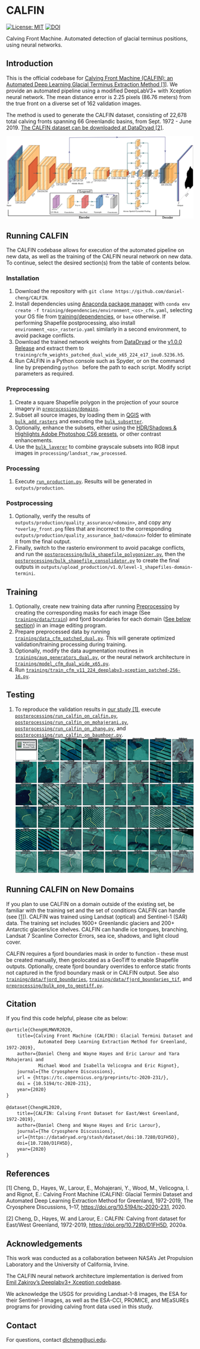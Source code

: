 
# CALFIN
[![License: MIT](https://img.shields.io/badge/License-MIT-yellow.svg)](https://opensource.org/licenses/MIT)
[![DOI](https://zenodo.org/badge/185285507.svg)](https://zenodo.org/badge/latestdoi/185285507)

Calving Front Machine. Automated detection of glacial terminus positions, using neural networks.

## Introduction
This is the official codebase for [Calving Front Machine (CALFIN): an Automated Deep Learning Glacial Terminus Extraction Method [1]](https://tc.copernicus.org/preprints/tc-2020-231/#discussion). 
We provide an automated pipeline using a modified DeepLabV3+ with Xception neural network. 
The mean distance error is 2.25 pixels (86.76 meters) from the true front on a diverse set of 162 validation images.

The method is used to generate the CALFIN dataset, consisting of 22,678 total calving fronts spanning 66 Greenlandic basins, from Sept. 1972 - June 2019.
[The CALFIN dataset can be downloaded at DataDryad [2]](https://doi.org/10.7280/D1FH5D).

![Arch Final](paper/arch_final.png)

## Running CALFIN
The CALFIN codebase allows for execution of the automated pipeline on new data, as well as the training of the CALFIN neural network on new data.
To continue, select the desired section(s) from the table of contents below.

### Installation
1. Download the repository with `git clone https://github.com/daniel-cheng/CALFIN`.
2. Install dependencies using [Anaconda package manager](https://www.anaconda.com/products/individual#Downloads) with `conda env create -f training/dependencies/environment_<os>_cfm.yaml`, selecting your OS file from [training/dependencies](https://github.com/daniel-cheng/CALFIN/tree/master/training/dependencies), or `base` otherwise. If performing Shapefile postprocessing, also install `environment_<os>_rasterio.yaml` similarly in a second environment, to avoid package conflicts.
4. Download the trained network weights from [DataDryad](https://doi.org/10.7280/D1FH5D) or the [v1.0.0 Release](https://github.com/daniel-cheng/CALFIN/releases/tag/v1.0.0) and extract them to `training/cfm_weights_patched_dual_wide_x65_224_e17_iou0.5236.h5`.
3. Run CALFIN in a Python console such as Spyder, or on the command line by prepending `python ` before the path to each script. Modify script parameters as required.

### Preprocessing
1. Create a square Shapefile polygon in the projection of your source imagery in [`preprocessing/domains`](https://github.com/daniel-cheng/CALFIN/tree/master/preprocessing/domains).
2. Subset all source images, by loading them in [QGIS](https://www.qgis.org/en/site/) with [`bulk_add_rasters`](https://github.com/daniel-cheng/CALFIN/tree/master/preprocessing/bulk_add_rasters.py) and executing the [`bulk_subsetter`](https://github.com/daniel-cheng/CALFIN/tree/master/preprocessing/bulk_subsetter.py).
3. Optionally, enhance the subsets, either using the [HDR/Shadows & Highlights Adobe Photoshop CS6 presets](https://github.com/daniel-cheng/CALFIN/tree/master/preprocessing/Adobe%20Photoshop%20CC%202018), or other contrast enhancements.
4. Use the [`bulk_layerer`](https://github.com/daniel-cheng/CALFIN/tree/master/preprocessing/bulk_layerer.py) to combine grayscale subsets into RGB input images in `processing/landsat_raw_processed`.

### Processing
1. Execute [`run_production.py`](https://github.com/daniel-cheng/CALFIN/blob/master/postprocessing/run_production.py). Results will be generated in `outputs/production`.

### Postprocessing
1. Optionally, verify the results of `outputs/production/quality_assurance/<domain>`, and copy any `*overlay_front.png` files that are incorrect to the corresponding `outputs/production/quality_assurance_bad/<domain>` folder to eliminate it from the final output.
2. Finally, switch to the rasterio environment to avoid pacakge conflicts, and run the [`postprocessing/bulk_shapefile_polygonizer.py`](https://github.com/daniel-cheng/CALFIN/tree/master/postprocessing/bulk_shapefile_polygonizer.py), then the [`postprocessing/bulk_shapefile_consolidator.py`](https://github.com/daniel-cheng/CALFIN/tree/master/postprocessing/bulk_shapefile_consolidator.py) to create the final outputs in `outputs/upload_production/v1.0/level-1_shapefiles-domain-termini`.

## Training
1. Optionally, create new training data after running [Preprocessing](#preprocessing) by creating the corresponding masks for each image (See [`training/data/train`](https://github.com/daniel-cheng/CALFIN/blob/master/training/data/train)) and fjord boundaries for each domain ([See below section](#running-calfin-on-new-domains)) in an image editing program. 
2. Prepare preprocessed data by running [`training/data_cfm_patched_dual.py`](https://github.com/daniel-cheng/CALFIN/tree/master/training/data_cfm_patched_dual.py). This will generate optimized validation/training processing during training.
3. Optionally, modify the data augmentation routines in [`training/aug_generators_dual.py`](https://github.com/daniel-cheng/CALFIN/tree/master/training/aug_generators_dual.py), or the neural network architecture in [`training/model_cfm_dual_wide_x65.py`](https://github.com/daniel-cheng/CALFIN/tree/master/training/model_cfm_dual_wide_x65.py).
4. Run [`training/train_cfm_v11_224_deeplabv3-xception_patched-256-16.py`](https://github.com/daniel-cheng/CALFIN/tree/master/training/train_cfm_v11_224_deeplabv3-xception_patched-256-16.py).

## Testing
1. To reproduce the validation results in [our study [1]](#references), execute [`postprocessing/run_calfin_on_calfin.py`](https://github.com/daniel-cheng/CALFIN/blob/master/postprocessing/run_calfin_on_calfin.py), [`postprocessing/run_calfin_on_mohajerani.py`](https://github.com/daniel-cheng/CALFIN/blob/master/postprocessing/run_calfin_on_mohajerani.py), [`postprocessing/run_calfin_on_zhang.py`](https://github.com/daniel-cheng/CALFIN/blob/master/postprocessing/run_calfin_on_zhang.py), and [`postprocessing/run_calfin_on_baumhoer.py`](https://github.com/daniel-cheng/CALFIN/blob/master/postprocessing/run_calfin_on_baumhoer.py).
![Validation CALFIN](paper/grid_validation_calfin_0a_cb.png)

## Running CALFIN on New Domains
If you plan to use CALFIN on a domain outside of the existing set, be familiar with the training set and the set of conditions CALFIN can handle (see [[1]](#references)). CALFIN was trained using Landsat (optical) and Sentinel-1 (SAR) data. The training set includes 1600+ Greenlandic glaciers and 200+ Antarctic glaciers/ice shelves. CALFIN can handle ice tongues, branching, Landsat 7 Scanline Corrector Errors, sea ice, shadows, and light cloud cover. 

CALFIN requires a fjord boundaries mask in order to function - these must be created manually, then geolocated as a GeoTiff to enable Shapefile outputs. Optionally, create fjord boundary overrides to enforce static fronts not captured in the fjrod boundary mask or in CALFIN output. See also [`training/data/fjord_boundaries`](https://github.com/daniel-cheng/CALFIN/tree/master/training/data/fjord_boundaries), [`training/data/fjord_boundaries_tif`](https://github.com/daniel-cheng/CALFIN/tree/master/training/data/fjord_boundaries), and [`preprocessing/bulk_png_to_geotiff.py`](https://github.com/daniel-cheng/CALFIN/tree/master/preprocessing/bulk_png_to_geotiff.py).

## Citation
If you find this code helpful, please cite as below:
````
@article{ChengHLMWVR2020,
	title={Calving Front Machine (CALFIN): Glacial Termini Dataset and 
			Automated Deep Learning Extraction Method for Greenland, 1972-2019},
	author={Daniel Cheng and Wayne Hayes and Eric Larour and Yara Mohajerani and 
			Michael Wood and Isabella Velicogna and Eric Rignot},
	journal={The Cryosphere Discussions},
	url = {https://tc.copernicus.org/preprints/tc-2020-231/},
	doi = {10.5194/tc-2020-231},
	year={2020}
}

@dataset{ChengHL2020,
	title={CALFIN: Calving Front Dataset for East/West Greenland, 1972-2019},
	author={Daniel Cheng and Wayne Hayes and Eric Larour},
	journal={The Cryosphere Discussions},
	url={https://datadryad.org/stash/dataset/doi:10.7280/D1FH5D},
	doi={10.7280/D1FH5D},
	year={2020}
}
````

## References
[1] Cheng, D., Hayes, W., Larour, E., Mohajerani, Y., Wood, M., Velicogna, I. and Rignot, E.: 
	Calving Front Machine (CALFIN): Glacial Termini Dataset and Automated Deep Learning Extraction Method for Greenland, 1972-2019, 
	The Cryosphere Discussions, 1–17, https://doi.org/10.5194/tc-2020-231, 2020.

[2] Cheng, D., Hayes, W. and Larour, E.: CALFIN: Calving front dataset for East/West Greenland, 1972-2019, https://doi.org/10.7280/D1FH5D, 2020a.

## Acknowledgements
This work was conducted as a collaboration between NASA’s Jet Propulsion Laboratory and the University of California, Irvine.

The CALFIN neural network architecture implementation is derived from [Emil Zakirov’s Deeplabv3+ Xception codebase](github.com/bonlime/keras-deeplab-v3-plus). 

We acknowledge the USGS for providing Landsat-1-8 images, the ESA for their Sentinel-1 images, as well as the ESA-CCI, PROMICE, and MEaSUREs programs for providing calving front data used in this study.

## Contact
For questions, contact [dlcheng@uci.edu](mailto:dlcheng@uci.edu).
